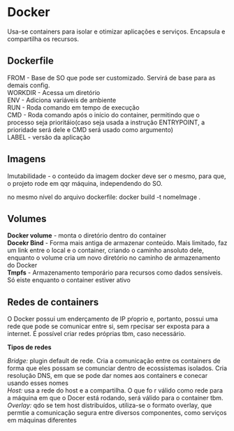 # Docker

Usa-se containers para isolar e otimizar aplicações e serviços. 
Encapsula e compartilha os recursos.

## Dockerfile
FROM - Base de SO que pode ser customizado. Servirá de base para as demais config.\
WORKDIR - Acessa um diretório\
ENV - Adiciona variáveis de ambiente\
RUN - Roda comando em tempo de execução\
CMD - Roda comando após o início do container, permitindo que o processo seja prioritáio(caso seja usada a instrução ENTRYPOINT, a prioridade será dele e CMD será usado como argumento)\
LABEL - versão da aplicação

## Imagens

Imutabilidade - o conteúdo da imagem docker deve ser o mesmo, para que, o projeto rode em qqr máquina, independendo do SO.

no mesmo nível do arquivo dockerfile:
docker build -t nomeImage .

## Volumes
 **Docker volume** - monta o diretório dentro do container\
 **Docekr Bind** - Forma mais antiga de armazenar conteúdo. Mais limitado, faz um link entre o local e o container, criando o caminho ansoluto dele, enquanto o volume cria um novo diretório no caminho de armazenamento do Docker\
 **Tmpfs** - Armazenamento temporário para recursos como dados sensíveis. Só eiste enquanto o container estiver ativo

## Redes de containers

O Docker possui um enderçamento de IP pŕoprio e, portanto, possui uma rede que pode se comunicar entre si, sem rpecisar ser exposta para a internet. É possível criar redes próprias tbm, caso necessário.

**Tipos de redes**

*Bridge:* plugin default de rede. Cria a comunicação entre os containers de forma que eles possam se comunciar dentro de ecossistemas isolados. Cria resolução DNS, em que se pode dar nomes aos containers e conecar usando esses nomes\
*Host:* usa a rede do host e a compartilha. O que fo r válido como rede para a máquina em que o Docer está rodando, será válido para o container tbm.\
*Overlay:* qdo se tem host distribuídos, utiliza-se o formato overlay, que permtie a comunicação segura entre diversos componentes, como serviços em máquinas diferentes